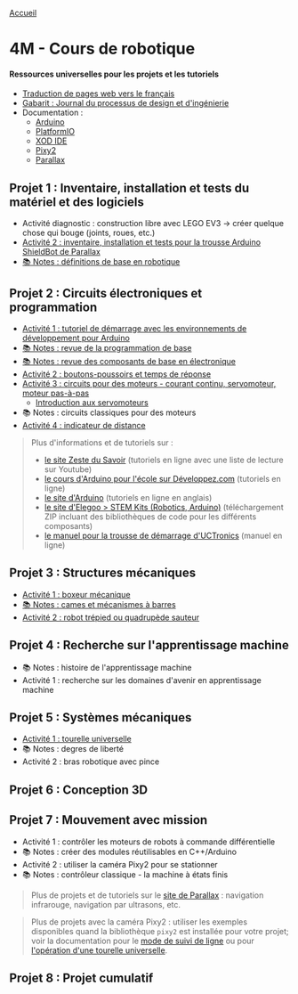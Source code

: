 [Accueil](./index.md)

# 4M - Cours de robotique

#### Ressources universelles pour les projets et les tutoriels

- [Traduction de pages web vers le français](https://docs.google.com/document/d/1y17romWgOPcvhSh9MgJROtPkUOQNkaMrkGqBu2A_q9w/view)
- [Gabarit : Journal du processus de design et d'ingénierie](https://docs.google.com/document/d/10qXbG6t7gSBiXH1rWh8tamR85JPlqGgy0t4OaY0Sv2M/view)
- Documentation :
  - [Arduino](https://docs.arduino.cc/built-in-examples/)
  - [PlatformIO](https://docs.platformio.org/en/latest/ide/vscode.html)
  - [XOD IDE](https://xod.io/docs/)
  - [Pixy2](https://docs.pixycam.com/wiki/doku.php?id=wiki:v2:start)
  - [Parallax](https://learn.parallax.com/tutorials/robot/shield-bot/robotics-board-education-shield-arduino)

## Projet 1 : Inventaire, installation et tests du matériel et des logiciels

- Activité diagnostic : construction libre avec LEGO EV3 -> créer quelque chose qui bouge (joints, roues, etc.)
- [Activité 2 : inventaire, installation et tests pour la trousse Arduino ShieldBot de Parallax](./p1-4m_act2.md)
- [📚 Notes : définitions de base en robotique](https://docs.google.com/document/d/1kr3UCqRWHvq4YeXPHUDKIzhNah-CdPPylHcNMfpNCUc/view)

## Projet 2 : Circuits électroniques et programmation

- [Activité 1 : tutoriel de démarrage avec les environnements de développement pour Arduino](./p2-4m_act1.md)
- [📚 Notes : revue de la programmation de base](./p2-4m_notes_prog.md)
- [📚 Notes : revue des composants de base en électronique](./p2-3m_notes_composants.md)
- [Activité 2 : boutons-poussoirs et temps de réponse](./p2-4m_act2.md)
- [Activité 3 : circuits pour des moteurs - courant continu, servomoteur, moteur pas-à-pas](./p2-4m_act3.md)
  - [Introduction aux servomoteurs](./p2-4m_act3_servo.md)
- 📚 Notes : circuits classiques pour des moteurs
- [Activité 4 : indicateur de distance](./p2-4m_act4.md)

<blockquote>
Plus d'informations et de tutoriels sur :
<ul>
<li><a href="https://zestedesavoir.com/tutoriels/686/arduino-premiers-pas-en-informatique-embarquee/">le site Zeste du Savoir</a> (tutoriels en ligne avec une liste de lecture sur Youtube)</li>
<li><a href="https://arduino.developpez.com/tutoriels/arduino-a-l-ecole/">le cours d'Arduino pour l'école sur Développez.com</a> (tutoriels en ligne)</li>
<li><a href="https://docs.arduino.cc/built-in-examples/ ">le site d'Arduino</a> (tutoriels en ligne en anglais)</li>
<li><a href="https://www.elegoo.com/pages/download">le site d'Elegoo > STEM Kits (Robotics, Arduino)</a> (téléchargement ZIP incluant des bibliothèques de code pour les différents composants)</li> 
<li><a href="https://www.manualslib.com/manual/1810234/Uctronics-Ultimate-Starter-Kit-For-Arduino.html">le manuel pour la trousse de démarrage d'UCTronics</a> (manuel en ligne)</li>
</ul>
</blockquote>

## Projet 3 : Structures mécaniques

- [Activité 1 : boxeur mécanique](./p3-4m_act1.md)
- [📚 Notes : cames et mécanismes à barres](./p3-4m_notes.md)
- [Activité 2 : robot trépied ou quadrupède sauteur](./p3-4m_act2.md)

## Projet 4 : Recherche sur l'apprentissage machine

- 📚 Notes : histoire de l'apprentissage machine
- Activité 1 : recherche sur les domaines d'avenir en apprentissage machine

## Projet 5 : Systèmes mécaniques

- [Activité 1 : tourelle universelle](./p5-4m_act1.md)
- 📚 Notes : degres de liberté
- Activité 2 : bras robotique avec pince

## Projet 6 : Conception 3D

## Projet 7 : Mouvement avec mission

- Activité 1 : contrôler les moteurs de robots à commande différentielle
- 📚 Notes : créer des modules réutilisables en C++/Arduino
- Activité 2 : utiliser la caméra Pixy2 pour se stationner
- 📚 Notes : contrôleur classique - la machine à états finis

> Plus de projets et de tutoriels sur le [site de Parallax](https://learn.parallax.com/tutorials/robot/shield-bot/robotics-board-education-shield-arduino) : navigation infrarouge, navigation par ultrasons, etc.

> Plus de projets avec la caméra Pixy2 : utiliser les exemples disponibles quand la bibliothèque `pixy2` est installée pour votre projet; voir la documentation pour le [mode de suivi de ligne](https://docs.pixycam.com/wiki/doku.php?id=wiki:v2:line_tracking) ou pour [l'opération d'une tourelle universelle](http://docs.pixycam.com/wiki/doku.php?id=wiki:v2:pan_tilt_demo).

## Projet 8 : Projet cumulatif
